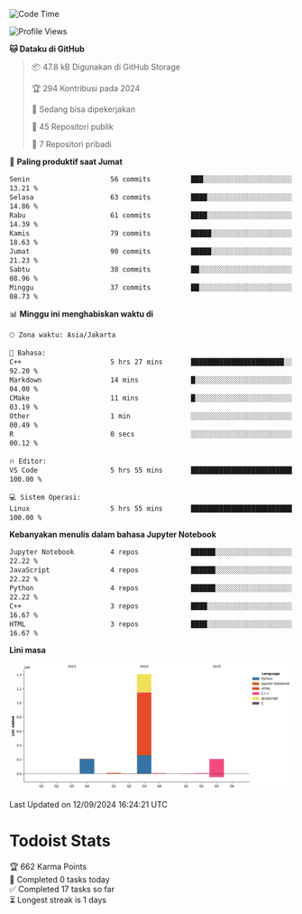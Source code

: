 <!--START_SECTION:waka-->
![Code Time](http://img.shields.io/badge/Code%20Time-34%20hrs%2055%20mins-blue)

![Profile Views](http://img.shields.io/badge/Profil%20dilihat-8-blue)

**🐱 Dataku di GitHub** 

> 📦 47.8 kB Digunakan di GitHub Storage 
 > 
> 🏆 294 Kontribusi pada 2024
 > 
> 💼 Sedang bisa dipekerjakan
 > 
> 📜 45 Repositori publik 
 > 
> 🔑 7 Repositori pribadi 
 > 
📅 **Paling produktif saat Jumat** 

```text
Senin                    56 commits          ███░░░░░░░░░░░░░░░░░░░░░░   13.21 % 
Selasa                   63 commits          ████░░░░░░░░░░░░░░░░░░░░░   14.86 % 
Rabu                     61 commits          ████░░░░░░░░░░░░░░░░░░░░░   14.39 % 
Kamis                    79 commits          █████░░░░░░░░░░░░░░░░░░░░   18.63 % 
Jumat                    90 commits          █████░░░░░░░░░░░░░░░░░░░░   21.23 % 
Sabtu                    38 commits          ██░░░░░░░░░░░░░░░░░░░░░░░   08.96 % 
Minggu                   37 commits          ██░░░░░░░░░░░░░░░░░░░░░░░   08.73 % 
```


📊 **Minggu ini menghabiskan waktu di** 

```text
🕑︎ Zona waktu: Asia/Jakarta

💬 Bahasa: 
C++                      5 hrs 27 mins       ███████████████████████░░   92.20 % 
Markdown                 14 mins             █░░░░░░░░░░░░░░░░░░░░░░░░   04.00 % 
CMake                    11 mins             █░░░░░░░░░░░░░░░░░░░░░░░░   03.19 % 
Other                    1 min               ░░░░░░░░░░░░░░░░░░░░░░░░░   00.49 % 
R                        0 secs              ░░░░░░░░░░░░░░░░░░░░░░░░░   00.12 % 

🔥 Editor: 
VS Code                  5 hrs 55 mins       █████████████████████████   100.00 % 

💻 Sistem Operasi: 
Linux                    5 hrs 55 mins       █████████████████████████   100.00 % 
```

**Kebanyakan menulis dalam bahasa Jupyter Notebook** 

```text
Jupyter Notebook         4 repos             ██████░░░░░░░░░░░░░░░░░░░   22.22 % 
JavaScript               4 repos             ██████░░░░░░░░░░░░░░░░░░░   22.22 % 
Python                   4 repos             ██████░░░░░░░░░░░░░░░░░░░   22.22 % 
C++                      3 repos             ████░░░░░░░░░░░░░░░░░░░░░   16.67 % 
HTML                     3 repos             ████░░░░░░░░░░░░░░░░░░░░░   16.67 % 
```



**Lini masa**

![Lines of Code chart](https://raw.githubusercontent.com/yusuf601/yusuf601/main/assets/bar_graph.png)


 Last Updated on 12/09/2024 16:24:21 UTC
<!--END_SECTION:waka-->
# Todoist Stats

<!-- TODO-IST:START -->
🏆  662 Karma Points           
🌸  Completed 0 tasks today           
✅  Completed 17 tasks so far           
⏳  Longest streak is 1 days
<!-- TODO-IST:END -->
